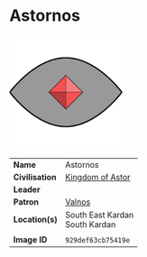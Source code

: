 # Astornos

<img src="https://raw.githubusercontent.com/jesskelsall/astarus-images/main/symbols/929def63cb75419e.png" height="200" />

|||
| --- | --- |
| **Name** | Astornos | organisation.2
| **Civilisation** | [Kingdom of Astor](../civilisations/kingdom-of-astor/kingdom-of-astor.md) |
| **Leader** | |
| **Patron** | [Valnos](../gods/deities/valnos.md) |
| **Location(s)** | South East Kardan<br>South Kardan |
|||
| **Image ID** | `929def63cb75419e` |
